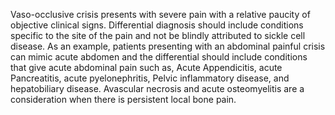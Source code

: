 Vaso-occlusive crisis presents with severe pain with a relative paucity of objective clinical signs. Differential diagnosis should include conditions specific to the site of the pain and not be blindly attributed to sickle cell disease. As an example, patients presenting with an abdominal painful crisis can mimic acute abdomen and the differential should include conditions that give acute abdominal pain such as, Acute Appendicitis, acute Pancreatitis, acute pyelonephritis, Pelvic inflammatory disease, and hepatobiliary disease. Avascular necrosis and acute osteomyelitis are a consideration when there is persistent local bone pain.